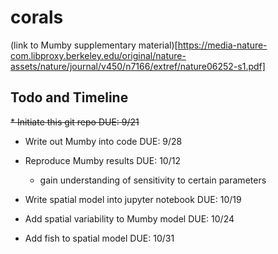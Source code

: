 # corals

(link to Mumby supplementary material)[https://media-nature-com.libproxy.berkeley.edu/original/nature-assets/nature/journal/v450/n7166/extref/nature06252-s1.pdf]

## Todo and Timeline

~~* Initiate this git repo
DUE: 9/21~~

* Write out Mumby into code
DUE: 9/28


* Reproduce Mumby results DUE: 10/12
  * gain understanding of sensitivity to certain parameters


* Write spatial model into jupyter notebook
DUE: 10/19

* Add spatial variability to Mumby model
DUE: 10/24

* Add fish to spatial model
DUE: 10/31


